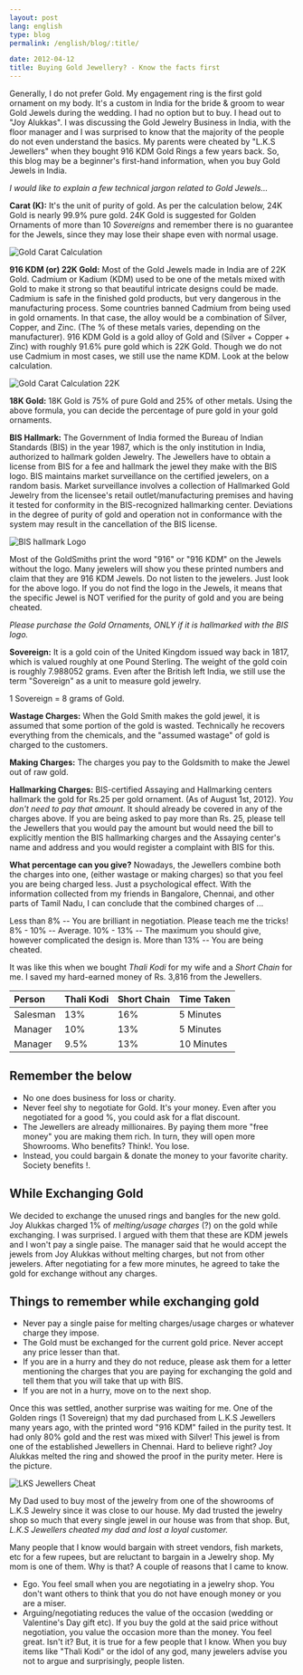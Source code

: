 ```yaml
---
layout: post
lang: english
type: blog
permalink: /english/blog/:title/

date: 2012-04-12
title: Buying Gold Jewellery? - Know the facts first
---
```


Generally, I do not prefer Gold. My engagement ring is the first gold ornament on my body. It's a custom in India for the bride & groom to wear Gold Jewels during the wedding. I had no option but to buy. I head out to "Joy Alukkas". I was discussing the Gold Jewelry Business in India, with the floor manager and I was surprised to know that the majority of the people do not even understand the basics. My parents were cheated by "L.K.S Jewellers" when they bought 916 KDM Gold Rings a few years back. So, this blog may be a beginner's first-hand information, when you buy Gold Jewels in India.

*I would like to explain a few technical jargon related to Gold Jewels...*

**Carat (K):** It's the unit of purity of gold. As per the calculation below, 24K Gold is nearly 99.9% pure gold. 24K Gold is suggested for Golden Ornaments of more than 10 *Sovereigns* and remember there is no guarantee for the Jewels, since they may lose their shape even with normal usage.

![Gold Carat Calculation]({{site[page.lang][page.type].downloads}}/buying-gold-jewellery-carat-calculation-24k.jpg)

**916 KDM (or) 22K Gold:** Most of the Gold Jewels made in India are of 22K Gold. Cadmium or Kadium (KDM) used to be one of the metals mixed with Gold to make it strong so that beautiful intricate designs could be made. Cadmium is safe in the finished gold products, but very dangerous in the manufacturing process. Some countries banned Cadmium from being used in gold ornaments. In that case, the alloy would be a combination of Silver, Copper, and Zinc. (The % of these metals varies, depending on the manufacturer). 916 KDM Gold is a gold alloy of Gold and (Silver + Copper + Zinc) with roughly 91.6% pure gold which is 22K Gold. Though we do not use Cadmium in most cases, we still use the name KDM. Look at the below calculation.

![Gold Carat Calculation 22K]({{site[page.lang][page.type].downloads}}/buying-gold-jewellery-carat-calculation-22k.jpg)

**18K Gold:** 18K Gold is 75% of pure Gold and 25% of other metals. Using the above formula, you can decide the percentage of pure gold in your gold ornaments.

**BIS Hallmark:** The Government of India formed the Bureau of Indian Standards (BIS) in the year 1987, which is the only institution in India, authorized to hallmark golden Jewelry. The Jewellers have to obtain a license from BIS for a fee and hallmark the jewel they make with the BIS logo. BIS maintains market surveillance on the certified jewelers, on a random basis. Market surveillance involves a collection of Hallmarked Gold Jewelry from the licensee's retail outlet/manufacturing premises and having it tested for conformity in the BIS-recognized hallmarking center. Deviations in the degree of purity of gold and operation not in conformance with the system may result in the cancellation of the BIS license.

![BIS hallmark Logo]({{site[page.lang][page.type].downloads}}/buying-gold-jewellery-carat-bis-hallmark.jpg)

Most of the GoldSmiths print the word "916" or "916 KDM" on the Jewels without the logo. Many jewelers will show you these printed numbers and claim that they are 916 KDM Jewels. Do not listen to the jewelers. Just look for the above logo. If you do not find the logo in the Jewels, it means that the specific Jewel is NOT verified for the purity of gold and you are being cheated.

*Please purchase the Gold Ornaments, ONLY if it is hallmarked with the BIS logo.*

**Sovereign:** It is a gold coin of the United Kingdom issued way back in 1817, which is valued roughly at one Pound Sterling. The weight of the gold coin is roughly 7.988052 grams. Even after the British left India, we still use the term "Sovereign" as a unit to measure gold jewelry.

1 Sovereign = 8 grams of Gold.

**Wastage Charges:** When the Gold Smith makes the gold jewel, it is assumed that some portion of the gold is wasted. Technically he recovers everything from the chemicals, and the "assumed wastage" of gold is charged to the customers.

**Making Charges:** The charges you pay to the Goldsmith to make the Jewel out of raw gold.

**Hallmarking Charges:** BIS-certified Assaying and Hallmarking centers hallmark the gold for Rs.25 per gold ornament. (As of August 1st, 2012). *You don't need to pay that amount.* It should already be covered in any of the charges above. If you are being asked to pay more than Rs. 25, please tell the Jewellers that you would pay the amount but would need the bill to explicitly mention the BIS hallmarking charges and the Assaying center's name and address and you would register a complaint with BIS for this.

**What percentage can you give?** Nowadays, the Jewellers combine both the charges into one, (either wastage or making charges) so that you feel you are being charged less. Just a psychological effect. With the information collected from my friends in Bangalore, Chennai, and other parts of Tamil Nadu, I can conclude that the combined charges of ...

Less than 8% -- You are brilliant in negotiation. Please teach me the tricks!
8% - 10% -- Average.
10% - 13% -- The maximum you should give, however complicated the design is.
More than 13% -- You are being cheated.

It was like this when we bought *Thali Kodi* for my wife and a *Short Chain* for me. I saved my hard-earned money of Rs. 3,816 from the Jewellers.

|Person|Thali Kodi|Short Chain|Time Taken|
|:---|:---|:---|:---|
|Salesman|13%|16%|5 Minutes|
|Manager|10%|13%|5 Minutes|
|Manager|9.5%|13%|10 Minutes|

## Remember the below

* No one does business for loss or charity.
* Never feel shy to negotiate for Gold. It's your money. Even after you negotiated for a good %, you could ask for a flat discount.
* The Jewellers are already millionaires. By paying them more "free money" you are making them rich. In turn, they will open more Showrooms. Who benefits? Think!. You lose.
* Instead, you could bargain & donate the money to your favorite charity. Society benefits !.

## While Exchanging Gold

We decided to exchange the unused rings and bangles for the new gold. Joy Alukkas charged 1% of *melting/usage charges* (?) on the gold while exchanging. I was surprised. I argued with them that these are KDM jewels and I won't pay a single paise. The manager said that he would accept the jewels from Joy Alukkas without melting charges, but not from other jewelers. After negotiating for a few more minutes, he agreed to take the gold for exchange without any charges.

## Things to remember while exchanging gold

* Never pay a single paise for melting charges/usage charges or whatever charge they impose.
* The Gold must be exchanged for the current gold price. Never accept any price lesser than that.
* If you are in a hurry and they do not reduce, please ask them for a letter mentioning the charges that you are paying for exchanging the gold and tell them that you will take that up with BIS.
* If you are not in a hurry, move on to the next shop.

Once this was settled, another surprise was waiting for me. One of the Golden rings (1 Sovereign) that my dad purchased from L.K.S Jewellers many years ago, with the printed word "916 KDM" failed in the purity test. It had only 80% gold and the rest was mixed with Silver! This jewel is from one of the established Jewellers in Chennai. Hard to believe right? Joy Alukkas melted the ring and showed the proof in the purity meter. Here is the picture.

![LKS Jewellers Cheat]({{site[page.lang][page.type].downloads}}/lks-jewellery-916-kdm-cheat.jpg)

My Dad used to buy most of the jewelry from one of the showrooms of L.K.S Jewelry since it was close to our house. My dad trusted the jewelry shop so much that every single jewel in our house was from that shop. But, *L.K.S Jewellers cheated my dad and lost a loyal customer.*

Many people that I know would bargain with street vendors, fish markets, etc for a few rupees, but are reluctant to bargain in a Jewelry shop. My mom is one of them. Why is that? A couple of reasons that I came to know.

* Ego. You feel small when you are negotiating in a jewelry shop. You don't want others to think that you do not have enough money or you are a miser.
* Arguing/negotiating reduces the value of the occasion (wedding or Valentine's Day gift etc). If you buy the gold at the said price without negotiation, you value the occasion more than the money. You feel great. Isn't it? But, it is true for a few people that I know. When you buy items like "Thali Kodi" or the idol of any god, many jewelers advise you not to argue and surprisingly, people listen.
